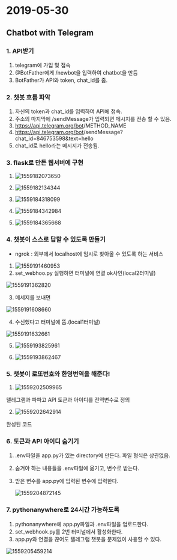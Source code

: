 # 2019-05-30

## Chatbot with Telegram

### 1. API받기

1. telegram에 가입 및 접속
2. @BotFather에게 /newbot을 입력하여 chatbot을 만듬
3. BotFather가 API와 token, chat_id를 줌.



### 2. 챗봇 흐름 파악

1. 자신의 token과 chat_id를 입력하여 API에 접속.
2. 주소의 마지막에 /sendMessage가 입력되면 메시지를 전송 할 수 있음.
3. https://api.telegram.org/bot<token>/METHOD_NAME
4. https://api.telegram.org/bot<token>/sendMessage?chat_id=846753598&text=hello
5. chat_id로 hello라는 메시지가 전송됨.



### 3. flask로 만든 웹서버에 구현

1. ![1559182073650](https://user-images.githubusercontent.com/47554668/58673382-156f9000-8386-11e9-9739-1d81d21d6db9.png)



2. ![1559182134344](https://user-images.githubusercontent.com/47554668/58673416-3b953000-8386-11e9-95c1-eb83ae9abc41.png)

3. ![1559184318099](https://user-images.githubusercontent.com/47554668/58673430-4780f200-8386-11e9-80d6-7962f8ed9fa4.png)

4. ![1559184342984](https://user-images.githubusercontent.com/47554668/58673436-52d41d80-8386-11e9-955d-e8d1f3a93805.png)

5. ![1559184365668](https://user-images.githubusercontent.com/47554668/58673443-59fb2b80-8386-11e9-83a1-129bf6019ff3.png)

   

### 4. 챗봇이 스스로 답할 수 있도록 만들기

- ngrok : 외부에서 localhost에 임시로 찾아올 수 있도록 하는 서비스

1. ![1559191460953](https://user-images.githubusercontent.com/47554668/58673458-6bdcce80-8386-11e9-9574-0a51e6f3eb67.png)
2. set_webhoo.py 실행하면 터미널에 연결 ok사인(local2터미널)

![1559191362820](https://user-images.githubusercontent.com/47554668/58673473-75663680-8386-11e9-91a6-73ed00ac5f4e.png)

3. 메세지를 보내면

![1559191608660](https://user-images.githubusercontent.com/47554668/58673486-81ea8f00-8386-11e9-8b54-96184b3e4c59.png)

4. 수신했다고 터미널에 뜸.(local1터미널)

![1559191632661](https://user-images.githubusercontent.com/47554668/58673502-8c0c8d80-8386-11e9-9f82-0a147fe3bd38.png)

5. ![1559193825961](https://user-images.githubusercontent.com/47554668/58673513-9595f580-8386-11e9-8c8c-be1c086ce3cd.png)

6. ![1559193862467](https://user-images.githubusercontent.com/47554668/58673523-9fb7f400-8386-11e9-8f7a-a4539ce867ea.png)

### 5. 챗봇이 로또번호와 한영번역을 해준다!

1. ![1559202509965](https://user-images.githubusercontent.com/47554668/58673531-a9d9f280-8386-11e9-8c9a-496b9db9f424.png)

텔레그램과 파파고 API 토큰과 아이디를 전역변수로 정의



2. ![1559202642914](https://user-images.githubusercontent.com/47554668/58673536-b9593b80-8386-11e9-8cc9-440acf671ad6.png)

완성된 코드



### 6. 토큰과 API 아이디 숨기기

1. .env파일을 app.py가 있는 directory에 만든다. 파일 형식은 상관없음.

2. 숨겨야 하는 내용들을 .env파일에 옮기고, 변수로 받는다.

3. 받은 변수를 app.py에 입력된 변수에 입력한다.

   ![1559204872145](https://user-images.githubusercontent.com/47554668/58673552-c413d080-8386-11e9-9279-576554d8970f.png)



### 7. pythonanywhere로 24시간 가능하도록

1. pythonanywhere에 app.py파일과 .env파일을 업로드한다.
2. set_webhook.py를 2번 터미널에서 활성화한다.
3. app.py와 연결을 끊어도 텔레그램 챗봇을 문제없이 사용할 수 있다.

![1559205459214](https://user-images.githubusercontent.com/47554668/58673562-d130bf80-8386-11e9-83d2-cb2e9acbec5d.png)